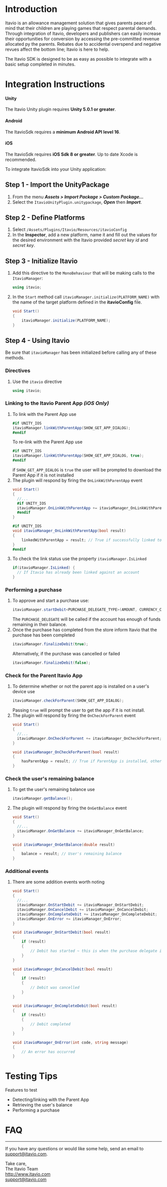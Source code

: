 # Introduction
Itavio is an allowance management solution that gives parents peace of mind that their children are playing games that respect parental demands. Through integration of Itavio, developers and publishers can easily increase their opportunities for conversion by accessing the pre-committed revenue allocated py the parents. Rebates due to accidental overspend and negative revues affect the bottom line; Itavio is here to help.

The Itavio SDK is designed to be as easy as possible to integrate with a basic setup completed in minutes.

# Integration Instructions
#### Unity
The Itavio Unity plugin requires **Unity 5.0.1 or greater**.
#### Android
The ItavioSdk requires a **minimum Android API level 16**.
#### iOS
The ItavioSdk requires **iOS Sdk 8 or greater**.
Up to date Xcode is recommended.

To integrate ItavioSdk into your Unity application:

## Step 1 - Import the UnityPackage
1.  From the menu _**Assets > Import Package > Custom Package...**_
2.  Select the `ItavioUnityPlugin.unitypackage`, _**Open**_ then _**Import**_.

## Step 2 - Define Platforms
1.  Select `/Assets/Plugins/Itavio/Resources/itavioConfig`
2.  In the **Inspector**, add a new platform, name it and fill out the values for the desired environment with the Itavio provided *secret key id* and *secret key*.

## Step 3 - Initialize Itavio
1.  Add this directive to the `MonoBehaviour` that will be making calls to the `ItavioManager`:
    ```csharp
    using itavio;
    ```
2.  In the `Start` method call `itavioManager.initialize(PLATFORM_NAME)` with the name of the target platform defined in the **itavioConfig** file.
    ```csharp
    void Start()
    {
        itavioManager.initialize(PLATFORM_NAME);
    }
    ```

## Step 4 - Using Itavio
Be sure that `itavioManager` has been initialized before calling any of these methods.

### Directives
1.  Use the `itavio` directive
    ```csharp
    using itavio;
    ```

### Linking to the Itavio Parent App _(iOS Only)_
1.  To link with the Parent App use
    ```csharp
    #if UNITY_IOS
    itavioManager.linkWithParentApp(SHOW_GET_APP_DIALOG);
    #endif
    ```
    To re-link with the Parent App use
    ```csharp
    #if UNITY_IOS
    itavioManager.linkWithParentApp(SHOW_GET_APP_DIALOG, true);
    #endif
    ```
    if `SHOW_GET_APP_DIALOG` is `true` the user will be prompted to download the Parent App if it is not installed
2.  The plugin will respond by firing the `OnLinkWithParentApp` event
    ```csharp
    void Start()
    {
      //...
      #if UNITY_IOS
      itavioManager.OnLinkWithParentApp += itavioManager_OnLinkWithParentApp;
      #endif
    }

    #if UNITY_IOS
    void itavioManager_OnLinkWithParentApp(bool result)
    {
        linkedWithParentApp = result; // True if successfully linked to the ParentApp
    }
    #endif
    ```
3.  To check the link status use the property `itavioManager.IsLinked`
    ```csharp
    if(itavioManager.IsLinked) {
      // If Itavio has already been linked against an account
    }
    ```

### Performing a purchase
1.  To approve and start a purchase use:
    ```csharp
    itavioManager.startDebit<PURCHASE_DELEGATE_TYPE>(AMOUNT, CURRENCY_CODE, PURCHASE_DELEGATE, PURCHASE_DELEGATE_ARGUMENTS);
    ```
    The `PURCHASE_DELEGATE` will be called if the account has enough of funds remaining in their balance.
2.  Once the purchase has completed from the store inform Itavio that the purchase has been completed
    ```csharp
    itavioManager.finalizeDebit(true);
    ```
    Alternatively, if the purchase was cancelled or failed
    ```csharp
    itavioManager.finalizeDebit(false);
    ```

### Check for the Parent Itavio App
1.  To determine whether or not the parent app is installed on a user's device use
    ```csharp
    itavioManager.checkForParent(SHOW_GET_APP_DIALOG);
    ```
    Passing `true` will prompt the user to get the app if it is not install.
2.  The plugin will respond by firing the `OnCheckForParent` event
    ```csharp
    void Start()
    {
      //...
      itavioManager.OnCheckForParent += itavioManager_OnCheckForParent;
    }

    void itavioManager_OnCheckForParent(bool result)
    {
        hasParentApp = result; // True if ParentApp is installed, otherwise false
    }
    ```

### Check the user's remaining balance
1.  To get the user's remaining balance use
    ```csharp
    itavioManager.getBalance();
    ```
2.  The plugin will respond by firing the `OnGetBalance` event
    ```csharp
    void Start()
    {
      //...
      itavioManager.OnGetBalance += itavioManager_OnGetBalance;
    }

    void itavioManager_OnGetBalance(double result)
    {
        balance = result; // User's remaining balance
    }
    ```

### Additional events
1.  There are some addition events worth noting
    ```csharp
    void Start()
    {
      //...
      itavioManager.OnStartDebit += itavioManager_OnStartDebit;
      itavioManager.OnCancelDebit += itavioManager_OnCancelDebit;
      itavioManager.OnCompleteDebit += itavioManager_OnCompleteDebit;
      itavioManager.OnError += itavioManager_OnError;
    }

    void itavioManager_OnStartDebit(bool result)
    {
        if (result)
        {
            // Debit has started ~ this is when the purchase delegate is called
        }
    }

    void itavioManager_OnCancelDebit(bool result)
    {
        if (result)
        {
            // Debit was cancelled
        }
    }

    void itavioManager_OnCompleteDebit(bool result)
    {
        if (result)
        {
            // Debit completed
        }
    }

    void itavioManager_OnError(int code, string message)
    {
        // An error has occurred
    }
    ```

# Testing Tips
Features to test
+ Detecting/linking with the Parent App
+ Retrieving the user's balance
+ Performing a purchase

# FAQ



---
If you have any questions or would like some help, send an email to support@itavio.com.

Take care,  
The Itavio Team  
http://www.itavio.com  
support@itavio.com
